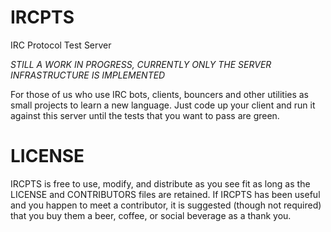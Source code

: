 IRCPTS
======

IRC Protocol Test Server

*STILL A WORK IN PROGRESS, CURRENTLY ONLY THE SERVER INFRASTRUCTURE IS IMPLEMENTED*

For those of us who use IRC bots, clients, bouncers and other utilities as small projects to learn a new language.  Just code up your client and run it against this server until the tests that you want to pass are green.

LICENSE
=======

IRCPTS is free to use, modify, and distribute as you see fit as long as the
LICENSE and CONTRIBUTORS files are retained.  If IRCPTS has been useful and
you happen to meet a contributor, it is suggested (though not required) that
you buy them a beer, coffee, or social beverage as a thank you.
